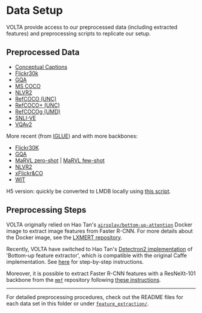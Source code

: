 # Data Setup

VOLTA provide access to our preprocessed data (including extracted features) 
and preprocessing scripts to replicate our setup.

## Preprocessed Data

- [Conceptual Captions](https://sid.erda.dk/sharelink/hPGl0eTED3)
- [Flickr30k](https://sid.erda.dk/sharelink/CrLpUMgIKh)
- [GQA](https://sid.erda.dk/sharelink/erYmVzgpny)
- [MS COCO](https://sid.erda.dk/sharelink/e4iGIc3xYv)
- [NLVR2](https://sid.erda.dk/sharelink/fEZT4BVb9l)
- [RefCOCO (UNC)](https://sid.erda.dk/sharelink/GdBuBzki8m)
- [RefCOCO+ (UNC)](https://sid.erda.dk/sharelink/eEqyrN1IVs)
- [RefCOCOg (UMD)](https://sid.erda.dk/sharelink/EPpqybot4p)
- [SNLI-VE](https://sid.erda.dk/sharelink/g23Gqj9cad)
- [VQAv2](https://sid.erda.dk/sharelink/gzyTWulKAa)

More recent (from [IGLUE](https://github.com/e-bug/iglue)) and with more backbones:
- [Flickr30K](https://sid.erda.dk/sharelink/aW8MWVSlK1)
- [GQA](https://sid.erda.dk/sharelink/FtoWxwitOz)
- [MaRVL zero-shot](https://sid.erda.dk/sharelink/GYPEryxpVk) | [MaRVL few-shot](https://sid.erda.dk/sharelink/fMNmRmJgQA)
- [NLVR2](https://sid.erda.dk/sharelink/FjJUsFbRWO)
- [xFlickr&CO](https://sid.erda.dk/sharelink/cCObmVenjI)
- [WIT](https://sid.erda.dk/sharelink/escPrWm3Tt)

H5 version: quickly be converted to LMDB locally using [this script](https://github.com/e-bug/volta/blob/main/features_extraction/h5_to_lmdb.py).

## Preprocessing Steps

VOLTA originally relied on Hao Tan's [`airsplay/bottom-up-attention`](https://github.com/airsplay/bottom-up-attention) Docker image to extract image features from Faster R-CNN. 
For more details about the Docker image, see the [LXMERT repository](https://github.com/airsplay/lxmert#faster-r-cnn-feature-extraction).

Recently, VOLTA have switched to Hao Tan's [Detectron2 implementation](https://github.com/airsplay/py-bottom-up-attention) of 'Bottom-up feature extractor', which is compatible with the original Caffe implementation.
See [here](https://github.com/e-bug/volta/tree/main/features_extraction#resnet-101-backbone-36-boxes) for step-by-step instructions.

Moreover, it is possible to extract Faster R-CNN features with a ResNeXt-101 backbone from the [`mmf`](https://github.com/facebookresearch/mmf/) repository following [these instructions](https://github.com/e-bug/volta/tree/main/features_extraction#resnext-101-backbone-10-100-boxes).

---

For detailed preprocessing procedures, check out the README files for each data set in this folder or under [`feature_extraction/`](../feature_extraction).

